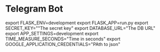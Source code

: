 # Telegram Bot

export FLASK_ENV=development
export FLASK_APP=run.py
export SECRET_KEY=""The secret key"
export DATABASE_URL="The DB URL"
export APP_SETTINGS=development
export TIME_MEASURE_SECONDS="Time in seconds"
export GOOGLE_APPLICATION_CREDENTIALS="PAth to json"